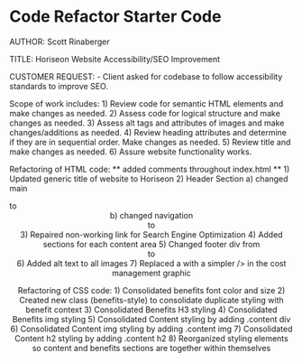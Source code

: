 # Code Refactor Starter Code

AUTHOR: Scott Rinaberger

TITLE: Horiseon Website Accessibility/SEO Improvement

CUSTOMER REQUEST: - Client asked for codebase to follow accessibility standards to improve SEO.

Scope of work includes:
    1) Review code for semantic HTML elements and make changes as needed.
    2) Assess code for logical structure and make changes as needed.
    3) Assess alt tags and attributes of images and make changes/additions as needed.
    4) Review heading attributes and determine if they are in sequential order. Make changes as needed.
    5) Review title and make changes as needed.
    6) Assure website functionality works.

Refactoring of HTML code:
    ** added comments throughout index.html **
    1) Updated generic title of website to Horiseon
    2) Header Section
        a) changed main <div> to <header>
        b) changed navigation <div> to <nav>
    3) Repaired non-working link for Search Engine Optimization
    4) Added sections for each content area
    5) Changed footer div from <div> to <footer>
    6) Added alt text to all images
    7) Replaced a </img> with a simpler /> in the cost management graphic

Refactoring of CSS code:
    1) Consolidated benefits font color and size 
    2) Created new class (benefits-style) to consolidate duplicate styling with benefit context
    3) Consolidated Benefits H3 styling 
    4) Consolidated Benefits img styling
    5) Consolidated Content styling by adding .content div
    6) Consolidated Content img styling by adding .content img
    7) Consolidated Content h2 styling by adding .content h2
    8) Reorganized styling elements so content and benefits sections are together within themselves




    

